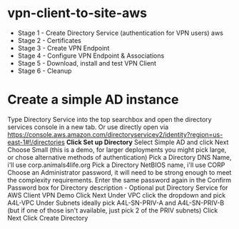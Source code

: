 # vpn-client-to-site-aws

- Stage 1 - Create Directory Service (authentication for VPN users) aws
- Stage 2 - Certificates
- Stage 3 - Create VPN Endpoint
- Stage 4 - Configure VPN Endpoint & Associations
- Stage 5 - Download, install and test VPN Client
- Stage 6 - Cleanup

# Create a simple AD instance

Type Directory Service into the top searchbox and open the directory services console in a new tab.
Or use directly open via https://console.aws.amazon.com/directoryservicev2/identity?region=us-east-1#!/directories
**Click Set up Directory**
Select Simple AD and click Next
Choose Small (this is a demo, for larger deployments you might pick large, or chose alternative methods of authentication)
Pick a Directory DNS Name, i'll use corp.animals4life.org
Pick a Directory NetBIOS name, i'll use CORP
Choose an Administrator password, it will need to be strong enough to meet the complexity requirements.
Enter the same password again in the Confirm Password box
for Directory description - Optional put Directory Service for AWS Client VPN Demo
Click Next
Under VPC click the dropdown and pick A4L-VPC
Under Subnets ideally pick A4L-SN-PRIV-A and A4L-SN-PRIV-B (but if one of those isn't available, just pick 2 of the PRIV subnets)
Click Next
Click Create Directory

